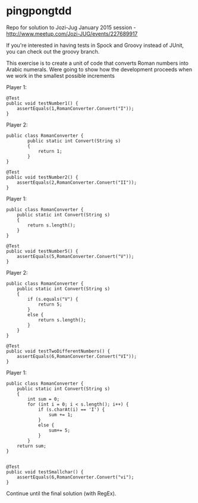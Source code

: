 # pingpongtdd
Repo for solution to Jozi-Jug January 2015 session - http://www.meetup.com/Jozi-JUG/events/227689917

If you're interested in having tests in Spock and Groovy instead of JUnit, you can check out the groovy branch.

This exercise is to create a unit of code that converts Roman numbers into Arabic numerals.
Were going to show how the development proceeds when we work in the smallest possible increments

Player 1:

	@Test
	public void testNumber1() {
		assertEquals(1,RomanConverter.Convert("I"));
	}


Player 2:

	public class RomanConverter {
			public static int Convert(String s) 
			{
				return 1;
			}
	}

	@Test
	public void testNumber2() {
		assertEquals(2,RomanConverter.Convert("II"));
	}


Player 1:

	public class RomanConverter {
		public static int Convert(String s) 
		{
			return s.length();
		}
	}

	@Test
	public void testNumber5() {
		assertEquals(5,RomanConverter.Convert("V"));
	}

Player 2:

	public class RomanConverter {
		public static int Convert(String s) 
		{
			if (s.equals("V") {
				return 5;
			}
			else {
			 	return s.length();
			}
		}
	}

	@Test
	public void testTwoDifferentNumbers() {
		assertEquals(6,RomanConverter.Convert("VI"));
	}


Player 1:

	public class RomanConverter {
		public static int Convert(String s) 
		{
			int sum = 0;
			for (int i = 0; i < s.length(); i++) {
				if (s.charAt(i) == 'I') {
					sum += 1;
				}
				else {
					sum+= 5;
				}
			}
		return sum;
	}


	@Test
	public void testSmallchar() {
		assertEquals(6,RomanConverter.Convert("vi");
	}


Continue until the final solution (with RegEx).


